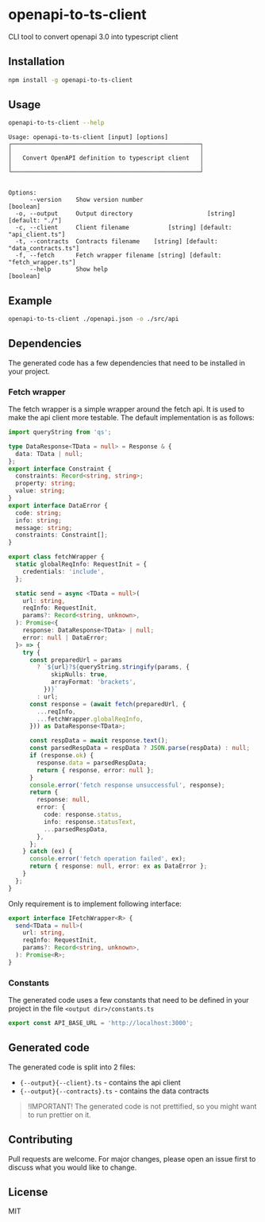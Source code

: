 # openapi-to-ts-client
CLI tool to convert openapi 3.0 into typescript client

## Installation

```bash
npm install -g openapi-to-ts-client
```

## Usage

```bash
openapi-to-ts-client --help
```

```
Usage: openapi-to-ts-client [input] [options]
┌─────────────────────────────────────────────────────┐
│                                                     │
│   Convert OpenAPI definition to typescript client   │
│                                                     │
└─────────────────────────────────────────────────────┘


Options:
      --version    Show version number                                 [boolean]
  -o, --output     Output directory                     [string] [default: "./"]
  -c, --client     Client filename           [string] [default: "api_client.ts"]
  -t, --contracts  Contracts filename    [string] [default: "data_contracts.ts"]
  -f, --fetch      Fetch wrapper filename [string] [default: "fetch_wrapper.ts"]
      --help       Show help                                           [boolean]
```
## Example

```bash
openapi-to-ts-client ./openapi.json -o ./src/api
```

## Dependencies

The generated code has a few dependencies that need to be installed in your project.

### Fetch wrapper

The fetch wrapper is a simple wrapper around the fetch api. It is used to make the api client more testable. The default implementation is as follows:

```typescript
import queryString from 'qs';

type DataResponse<TData = null> = Response & {
  data: TData | null;
};
export interface Constraint {
  constraints: Record<string, string>;
  property: string;
  value: string;
}
export interface DataError {
  code: string;
  info: string;
  message: string;
  constraints: Constraint[];
}

export class fetchWrapper {
  static globalReqInfo: RequestInit = {
    credentials: 'include',
  };

  static send = async <TData = null>(
    url: string,
    reqInfo: RequestInit,
    params?: Record<string, unknown>,
  ): Promise<{
    response: DataResponse<TData> | null;
    error: null | DataError;
  }> => {
    try {
      const preparedUrl = params
        ? `${url}?${queryString.stringify(params, {
            skipNulls: true,
            arrayFormat: 'brackets',
          })}`
        : url;
      const response = (await fetch(preparedUrl, {
        ...reqInfo,
        ...fetchWrapper.globalReqInfo,
      })) as DataResponse<TData>;

      const respData = await response.text();
      const parsedRespData = respData ? JSON.parse(respData) : null;
      if (response.ok) {
        response.data = parsedRespData;
        return { response, error: null };
      }
      console.error('fetch response unsuccessful', response);
      return {
        response: null,
        error: {
          code: response.status,
          info: response.statusText,
          ...parsedRespData,
        },
      };
    } catch (ex) {
      console.error('fetch operation failed', ex);
      return { response: null, error: ex as DataError };
    }
  };
}
```

Only requirement is to implement following interface:

```typescript
export interface IFetchWrapper<R> {
  send<TData = null>(
    url: string,
    reqInfo: RequestInit,
    params?: Record<string, unknown>,
  ): Promise<R>;
}
```

### Constants

The generated code uses a few constants that need to be defined in your project in the file `<output dir>/constants.ts`

```typescript
export const API_BASE_URL = 'http://localhost:3000';
```

## Generated code

The generated code is split into 2 files:

- `{--output}{--client}.ts` - contains the api client
- `{--output}{--contracts}.ts` - contains the data contracts

> !IMPORTANT! The generated code is not prettified, so you might want to run prettier on it.

## Contributing

Pull requests are welcome. For major changes, please open an issue first to discuss what you would like to change.

## License

MIT

